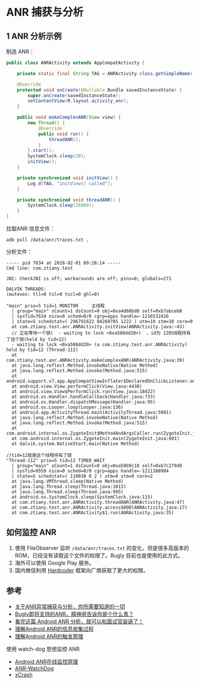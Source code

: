 # ANR 捕获与分析

## 1 ANR 分析示例

制造 ANR：

```java
public class ANRActivity extends AppCompatActivity {

    private static final String TAG = ANRActivity.class.getSimpleName();

    @Override
    protected void onCreate(@Nullable Bundle savedInstanceState) {
        super.onCreate(savedInstanceState);
        setContentView(R.layout.activity_anr);
    }

    public void makeComplexANR(View view) {
        new Thread() {
            @Override
            public void run() {
                threadANR();
            }
        }.start();
        SystemClock.sleep(20);
        initView();
    }

    private synchronized void initView() {
        Log.d(TAG, "initView() called");
    }

    private synchronized void threadANR() {
        SystemClock.sleep(26000);
    }
}
```

拉取ANR 信息文件：

`adb pull /data/anr/traces.txt .`

分析文件：

```log
----- pid 7634 at 2018-02-01 09:28:14 -----
Cmd line: com.ztiany.test

JNI: CheckJNI is off; workarounds are off; pins=0; globals=271

DALVIK THREADS:
(mutexes: tll=0 tsl=0 tscl=0 ghl=0)

"main" prio=5 tid=1 MONITOR     主线程
  | group="main" sCount=1 dsCount=0 obj=0xa4d60bd8 self=0xb7abceb0
  | sysTid=7634 nice=0 sched=0/0 cgrp=apps handle=-1216532416
  | state=S schedstat=( 296791622 84269785 1222 ) utm=10 stm=18 core=0
  at com.ztiany.test.anr.ANRActivity.initView(ANRActivity.java:~43)
  // 正在等待一个锁(  - waiting to lock <0xa508dd20>)  ，id为 12的线程持有了这个锁(held by tid=12)
  - waiting to lock <0xa508dd20> (a com.ztiany.test.anr.ANRActivity) held by tid=12 (Thread-112)
  at com.ztiany.test.anr.ANRActivity.makeComplexANR(ANRActivity.java:39)
  at java.lang.reflect.Method.invokeNative(Native Method)
  at java.lang.reflect.Method.invoke(Method.java:515)
  at android.support.v7.app.AppCompatViewInflater$DeclaredOnClickListener.onClick(AppCompatViewInflater.java:288)
  at android.view.View.performClick(View.java:4438)
  at android.view.View$PerformClick.run(View.java:18422)
  at android.os.Handler.handleCallback(Handler.java:733)
  at android.os.Handler.dispatchMessage(Handler.java:95)
  at android.os.Looper.loop(Looper.java:136)
  at android.app.ActivityThread.main(ActivityThread.java:5001)
  at java.lang.reflect.Method.invokeNative(Native Method)
  at java.lang.reflect.Method.invoke(Method.java:515)
  at com.android.internal.os.ZygoteInit$MethodAndArgsCaller.run(ZygoteInit.java:785)
  at com.android.internal.os.ZygoteInit.main(ZygoteInit.java:601)
  at dalvik.system.NativeStart.main(Native Method)

//tid=12就是这个线程持有了锁
"Thread-112" prio=5 tid=12 TIMED_WAIT
  | group="main" sCount=1 dsCount=0 obj=0xa50b9c18 self=0xb7c279d0
  | sysTid=9559 nice=0 sched=0/0 cgrp=apps handle=-1211388904
  | state=S schedstat=( 110038 0 2 ) utm=0 stm=0 core=2
  at java.lang.VMThread.sleep(Native Method)
  at java.lang.Thread.sleep(Thread.java:1013)
  at java.lang.Thread.sleep(Thread.java:995)
  at android.os.SystemClock.sleep(SystemClock.java:115)
  at com.ztiany.test.anr.ANRActivity.threadANR(ANRActivity.java:47)
  at com.ztiany.test.anr.ANRActivity.access$000(ANRActivity.java:17)
  at com.ztiany.test.anr.ANRActivity$1.run(ANRActivity.java:35)
```

## 如何监控 ANR

1. 使用 FileObserver 监听 `/data/anr/traces.txt` 的变化，但是很多高版本的 ROM，已经没有读取这个文件的权限了。Bugly 目前也是使用的此方式。
2. 海外可以使用 Google Play 服务。
3. 国内微信利用 [Hardcoder](https://mp.weixin.qq.com/s/9Z8j3Dv_5jgf7LDQHKA0NQ?) 框架向厂商获取了更大的权限。

## 参考

- [关于ANR异常捕获与分析，你所需要知道的一切](https://codezjx.com/2017/08/06/anr-trace-analytics/)
- [Bugly即将支持的ANR，精神哥告诉你是个什么鬼？](https://cloud.tencent.com/developer/article/1070483)
- [看完这篇 Android ANR 分析，就可以和面试官装逼了！](https://cloud.tencent.com/developer/article/1425771)
- [理解Android ANR的信息收集过程](https://gityuan.com/2016/12/02/app-not-response/)
- [理解Android ANR的触发原理](https://gityuan.com/2016/07/02/android-anr/)

使用 watch-dog 思想监控 ANR

- [Android ANR在线监控原理](https://www.jianshu.com/p/e3fa7e4540fc)
- [ANR-WatchDog](https://github.com/SalomonBrys/ANR-WatchDog)
- [xCrash](https://github.com/iqiyi/xCrash)
